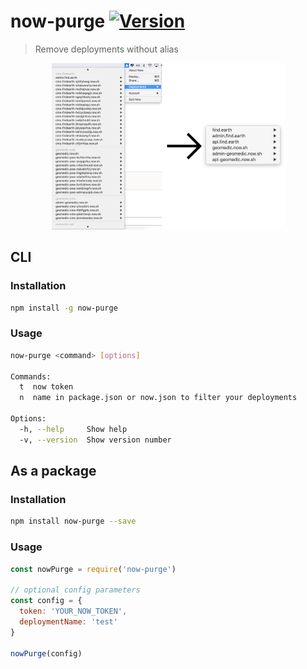 # now-purge [![Version](https://img.shields.io/npm/v/now-purge.svg)](https://www.npmjs.com/package/now-purge)

> Remove deployments without alias

<p align="center">
  <img src="example.png" width="373" height="266" alt="example"/>
</p>

## CLI

### Installation

```bash
npm install -g now-purge
```

### Usage
```bash
now-purge <command> [options]

Commands:
  t  now token
  n  name in package.json or now.json to filter your deployments

Options:
  -h, --help     Show help                                             [boolean]
  -v, --version  Show version number                                   [boolean]
```

## As a package

### Installation

```bash
npm install now-purge --save
```

### Usage

```javascript
const nowPurge = require('now-purge')

// optional config parameters
const config = {
  token: 'YOUR_NOW_TOKEN',
  deploymentName: 'test'
}

nowPurge(config)
```
